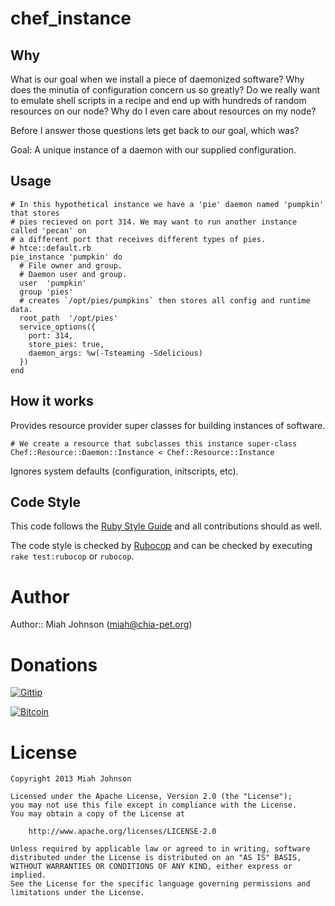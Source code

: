 # chef_instance

## Why

What is our goal when we install a piece of daemonized software? Why does the
minutia of configuration concern us so greatly? Do we really want to emulate
shell scripts in a recipe and end up with hundreds of random resources on our node?
Why do I even care about resources on my node?

Before I answer those questions lets get back to our goal, which was?

Goal: A unique instance of a daemon with our supplied configuration.

## Usage

```
# In this hypothetical instance we have a 'pie' daemon named 'pumpkin' that stores
# pies recieved on port 314. We may want to run another instance called 'pecan' on
# a different port that receives different types of pies.
# htce::default.rb
pie_instance 'pumpkin' do
  # File owner and group.
  # Daemon user and group.
  user  'pumpkin'
  group 'pies'
  # creates `/opt/pies/pumpkins` then stores all config and runtime data.
  root_path  '/opt/pies'
  service_options({
    port: 314,
    store_pies: true,
    daemon_args: %w(-Tsteaming -Sdelicious)
  })
end
```

## How it works

Provides resource provider super classes for building instances of software.

```
# We create a resource that subclasses this instance super-class
Chef::Resource::Daemon::Instance < Chef::Resource::Instance
```

Ignores system defaults (configuration, initscripts, etc).


## Code Style

This code follows the [Ruby Style Guide](https://github.com/bbatsov/ruby-style-guide) and all contributions should as well.

The code style is checked by [Rubocop](http://batsov.com/rubocop/) and can be checked by executing `rake test:rubocop` or `rubocop`.

# Author

Author:: Miah Johnson (<miah@chia-pet.org>)

# Donations

[![Gittip](https://www.gittip.com/assets/9.4.5/logo.png)](https://www.gittip.com/miah/)

[![Bitcoin](http://bitcoinprices.com/images/bitcoin.png)](bitcoin:1DT5XQrtAk1M9V5RodvEHddfe7Nqd1kMjN)

# License

    Copyright 2013 Miah Johnson

    Licensed under the Apache License, Version 2.0 (the "License");
    you may not use this file except in compliance with the License.
    You may obtain a copy of the License at

        http://www.apache.org/licenses/LICENSE-2.0

    Unless required by applicable law or agreed to in writing, software
    distributed under the License is distributed on an "AS IS" BASIS,
    WITHOUT WARRANTIES OR CONDITIONS OF ANY KIND, either express or implied.
    See the License for the specific language governing permissions and
    limitations under the License.
